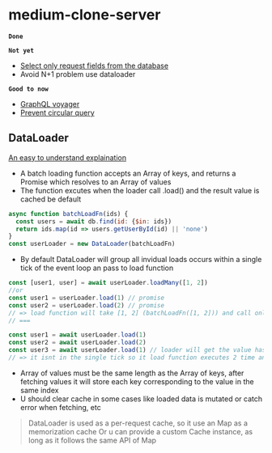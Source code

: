 # medium-clone-server

__`Done`__

__`Not yet`__

- [Select only request fields from the database](https://medium0.com/khaledosman/graphql-performance-tip-database-projection-82795e434b44?source=friends_link&sk=6fa4bc0d8c3e98a7e871537eb5643367)
- Avoid N+1 problem use dataloader

__`Good to now`__

- [GraphQL voyager](https://ivangoncharov.github.io/graphql-voyager/)
- [Prevent circular query](https://www.apollographql.com/blog/graphql/security/securing-your-graphql-api-from-malicious-queries/)

## DataLoader

[An easy to understand explaination](https://www.youtube.com/watch?v=ld2_AS4l19g)

- A batch loading function accepts an Array of keys, and returns a Promise which resolves to an Array of values
- The function excutes when the loader call .load() and the result value is cached be default

```js
async function batchLoadFn(ids) {
  const users = await db.find(id: {$in: ids})
  return ids.map(id => users.getUserById(id) || 'none')
}
const userLoader = new DataLoader(batchLoadFn)
```

- By default DataLoader will group all invidual loads occurs within a single tick of the event loop an pass to load function

```js
const [user1, user] = await userLoader.loadMany([1, 2])
//or
const user1 = userLoader.load(1) // promise
const user2 = userLoader.load(2) // promise
// => load function will take [1, 2] (batchLoadFn([1, 2])) and call only 1 request to db
// ===

const user1 = await userLoader.load(1)
const user2 = await userLoader.load(2)
const user3 = await userLoader.load(1) // loader will get the value has been cached before, so no need to request to db
// => it isnt in the single tick so it load function executes 2 time and call 2 request to db to get user(1) and user(2) sequentially
```

- Array of values must be the same length as the Array of keys, after fetching values it will store each key corresponding to the value in the same index
- U should clear cache in some cases like loaded data is mutated or catch error when fetching, etc

> DataLoader is used as a per-request cache, so it use an Map as a memorization cache
> Or u can provide a custom Cache instance, as long as it follows the same API of Map
